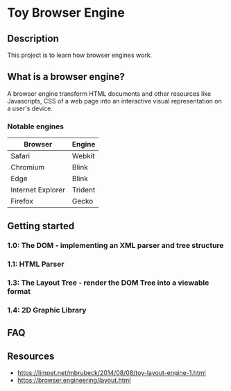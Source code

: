 # Toy Browser Engine

## Description
This project is to learn how browser engines work.

## What is a browser engine?
A browser engine transform HTML documents and other resources like Javascripts, CSS of a web page into an interactive visual representation on a user's device.

### Notable engines
|Browser|Engine|
-------- | -----
Safari|Webkit|
Chromium|Blink|
Edge|Blink|
Internet Explorer|Trident|
Firefox|Gecko|

## Getting started

### 1.0: The DOM - implementing an XML parser and tree structure

### 1.1: HTML Parser

### 1.3: The Layout Tree - render the DOM Tree into a viewable format

### 1.4: 2D Graphic Library

## FAQ

## Resources
- https://limpet.net/mbrubeck/2014/08/08/toy-layout-engine-1.html
- https://browser.engineering/layout.html


